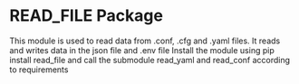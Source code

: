 # READ_FILE Package

This module is used to read data from .conf, .cfg and .yaml files. It reads and writes data in the json file and .env file
Install the module using pip install read_file and call the submodule read_yaml and read_conf according to requirements
